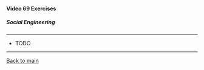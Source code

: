 #### Video 69 Exercises

##### Social Engineering

---

- TODO

---

[Back to main](https://github.com/rot0xd/CBTNuggets/blob/master/CEHv9/README.md)

